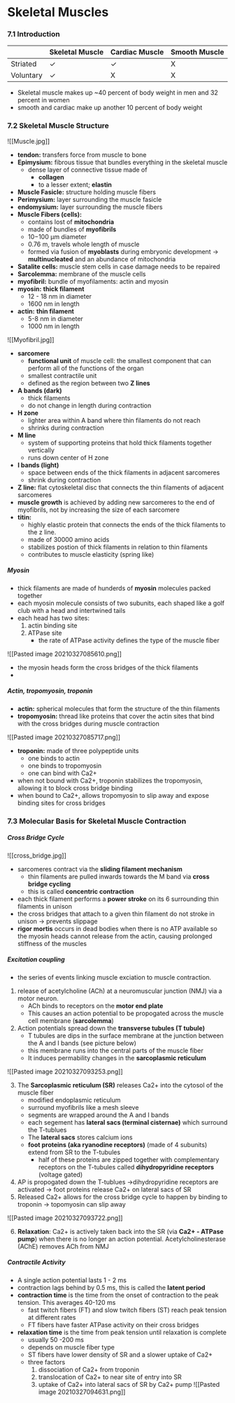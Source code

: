 # Skeletal Muscles
### 7.1 Introduction

 |  |Skeletal Muscle| Cardiac Muscle| Smooth Muscle|
|---|---|---|----|
Striated|✓|✓|X|
Voluntary|✓|X|X|

- Skeletal muscle makes up ~40 percent of body weight in men and 32 percent in women 
- smooth and cardiac make up another 10 percent of body weight

### 7.2 Skeletal Muscle Structure

![[Muscle.jpg]]

- **tendon:** transfers force from muscle to bone
- **Epimysium:** fibrous tissue that bundles everything in the skeletal muscle
	- dense layer of connective tissue made of 
		- **collagen**
		- to a lesser extent; **elastin**
- **Muscle Fasicle:** structure holding muscle fibers 
- **Perimysium:** layer surrounding the muscle fasicle
- **endomysium:** layer surrounding the muscle fibers
- **Muscle Fibers (cells):**
	- contains lost of **mitochondria**
	- made of bundles of **myofibrils**
	- 10−100 μm diameter
	- 0.76 m, travels whole length of muscle
	- formed via fusion of **myoblasts** during embryonic development -> **multinucleated** and an abundance of mitochondria
- **Satalite cells:** muscle stem cells in case damage needs to be repaired
- **Sarcolemma:** membrane of the muscle cells
- **myofibril:** bundle of myofilaments: actin and myosin
- **myosin:** **thick filament**
	- 12 - 18 nm in diameter
	- 1600 nm in length
- **actin:** **thin filament**
	- 5-8 nm in diameter
	- 1000 nm in length


![[Myofibril.jpg]]

- **sarcomere**
	- **functional unit** of muscle cell: the smallest component that can perform all of the functions of the organ
	- smallest contractile unit
	- defined as the region between two **Z lines**
- **A bands (dark)**
	- thick filaments
	- do not change in length during contraction
- **H zone**
	- lighter area within A band where thin filaments do not reach
	- shrinks during contraction
- **M line** 
	- system of supporting proteins that hold thick filaments together vertically 
	- runs down center of H zone
- **I bands (light)**
	- space between ends of the thick filaments in adjacent sarcomeres
	- shrink during contraction
- **Z line:** flat cytoskeletal disc that connects the thin filaments of adjacent sarcomeres 
- **muscle growth** is achieved by adding new sarcomeres to the end of myofibrils, not by increasing the size of each sarcomere
- **titin:** 
	- highly elastic protein that connects the ends of the thick filaments to the z line.
	- made of 30000 amino acids
	- stabilizes postion of thick filaments in relation to thin filaments
	- contributes to muscle elasticity (spring like)


##### Myosin

- thick filaments are made of hunderds of **myosin** molecules packed together
- each myosin molecule consists of two subunits, each shaped like a golf club with a head and intertwined tails
- each head has two sites:
	1. actin binding site
	2. ATPase site
		- the rate of ATPase activity defines the type of the muscle fiber

![[Pasted image 20210327085610.png]]
- the myosin heads form the cross bridges of the thick filaments
- 
##### Actin, tropomyosin, troponin
- **actin:** spherical molecules that form the structure of the thin filaments
- **tropomyosin:** thread like proteins that cover the actin sites that bind with the cross bridges during muscle contraction

![[Pasted image 20210327085717.png]]

- **troponin:** made of three polypeptide units
	- one binds to actin
	- one binds to tropomyosin
	- one can bind with Ca2+
- when not bound with Ca2+, troponin stabilizes the tropomyosin, allowing it to block cross bridge binding
- when bound to Ca2+, allows tropomyosin to slip away and expose binding sites for cross bridges

### 7.3 Molecular Basis for Skeletal Muscle Contraction
##### Cross Bridge Cycle

![[cross_bridge.jpg]]

- sarcomeres contract via the **sliding filament mechanism**
	- thin filaments are pulled inwards towards the M band via **cross bridge cycling**
	- this is called **concentric contraction**
- each thick filament performs a **power stroke** on its 6 surrounding thin filaments in unison
- the cross bridges that attach to a given thin filament do not stroke in unison -> prevents slippage
- **rigor mortis** occurs in dead bodies when there is no ATP available so the myosin heads cannot release from the actin, causing prolonged stiffness of the muscles

##### Excitation coupling
- the series of events linking muscle exciation to muscle contraction. 

1. release of acetylcholine (ACh) at a neuromuscular junction (NMJ) via a motor neuron.
	- ACh binds to receptors on the **motor end plate**
	- This causes an action potential to be propogated across the muscle cell membrane (**sarcolemma**)
2. Action potentials spread down the **transverse tubules (T tubule)**
	- T tubules are dips in the surface membrane at the junction between the A and I bands (see picture below)
	- this membrane runs into the central parts of the muscle fiber
	- It induces permability changes in the **sarcoplasmic reticulum**


![[Pasted image 20210327093253.png]]

3. The **Sarcoplasmic reticulum (SR)** releases Ca2+ into the cytosol of the muscle fiber
	- modified endoplasmic reticulum
	- surround myofibrils like a mesh sleeve
	- segments are wrapped around the A and I bands
	- each segement has **lateral sacs (terminal cisternae)** which surround the T-tublues
	- The **lateral sacs** stores calcium ions
	- **foot proteins (aka ryanodine receptors)** (made of 4 subunits) extend from SR to the T-tubules
		- half of these proteins are zipped together with complementary receptors on the T-tubules called **dihydropyridine receptors** (voltage gated)
4. AP is propogated down the T-tublues ->dihydropyridine receptors are activated -> foot proteins release Ca2+ on lateral sacs of SR
5. Released Ca2+ allows for the cross bridge cycle to happen by binding to troponin -> topomyosin can slip away
 
![[Pasted image 20210327093722.png]]

6. **Relaxation**: Ca2+ is actively taken back into the SR (via **Ca2+ - ATPase pump**) when there is no longer an action potential. Acetylcholinesterase (AChE) removes ACh from NMJ

##### Contractile Activity

- A single action potential lasts 1 - 2 ms
- contraction lags behind by 0.5 ms, this is called the **latent period**
- **contraction time** is the time from the onset of contraction to the peak tension. This averages 40-120 ms
	- fast twitch fibers (FT) and slow twitch fibers (ST) reach peak tension at different rates
	- FT fibers have faster ATPase activity on their cross bridges
- **relaxation time** is the time from peak tension until relaxation is complete 
	- usually 50 -200 ms
	- depends on muscle fiber type
	- ST fibers have lower density of SR and a slower uptake of Ca2+ 
	- three factors
		1. dissociation of Ca2+ from troponin 
		2. translocation of Ca2+ to near site of entry into SR
		3. uptake of Ca2+ into lateral sacs of SR by Ca2+ pump
![[Pasted image 20210327094631.png]]